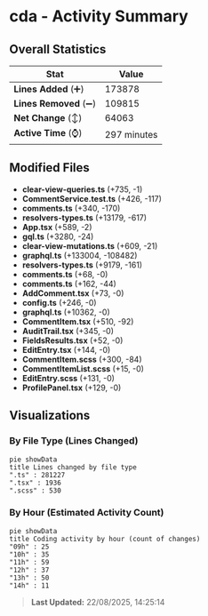 # cda - Activity Summary 

## Overall Statistics

| Stat                   | Value                                                             |
| ---------------------- | ----------------------------------------------------------------- |
| **Lines Added** (➕)   | 173878                                          |
| **Lines Removed** (➖) | 109815                                        |
| **Net Change** (↕)    | 64063                |
| **Active Time** (⌚)   | 297 minutes |


## Modified Files
- **clear-view-queries.ts** (+735, -1)
- **CommentService.test.ts** (+426, -117)
- **comments.ts** (+340, -170)
- **resolvers-types.ts** (+13179, -617)
- **App.tsx** (+589, -2)
- **gql.ts** (+3280, -24)
- **clear-view-mutations.ts** (+609, -21)
- **graphql.ts** (+133004, -108482)
- **resolvers-types.ts** (+9179, -161)
- **comments.ts** (+68, -0)
- **comments.ts** (+162, -44)
- **AddComment.tsx** (+73, -0)
- **config.ts** (+246, -0)
- **graphql.ts** (+10362, -0)
- **CommentItem.tsx** (+510, -92)
- **AuditTrail.tsx** (+345, -0)
- **FieldsResults.tsx** (+52, -0)
- **EditEntry.tsx** (+144, -0)
- **CommentItem.scss** (+300, -84)
- **CommentItemList.scss** (+15, -0)
- **EditEntry.scss** (+131, -0)
- **ProfilePanel.tsx** (+129, -0)

## Visualizations

### By File Type (Lines Changed)

```mermaid
pie showData
title Lines changed by file type
".ts" : 281227
".tsx" : 1936
".scss" : 530
```

### By Hour (Estimated Activity Count)

```mermaid
pie showData
title Coding activity by hour (count of changes)
"09h" : 25
"10h" : 35
"11h" : 59
"12h" : 37
"13h" : 50
"14h" : 11
```


> **Last Updated:** 22/08/2025, 14:25:14